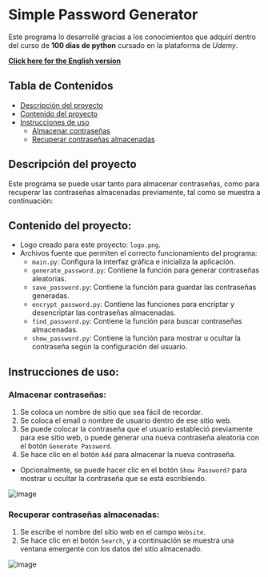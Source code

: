# Simple Password Generator

Este programa lo desarrollé gracias a los conocimientos que adquirí dentro del curso de **100 días de python** cursado en la plataforma de *Udemy*.

[**Click here for the English version**](https://github.com/carlos-calderon-cabezas/password-generator/blob/main/README_EN.md)

## Tabla de Contenidos

- [Descripción del proyecto](#descripción-del-proyecto)
- [Contenido del proyecto](#contenido-del-proyecto)
- [Instrucciones de uso](#instrucciones-de-uso)
  - [Almacenar contraseñas](#almacenar-contraseñas)
  - [Recuperar contraseñas almacenadas](#recuperar-contraseñas-almacenadas)

## Descripción del proyecto

Este programa se puede usar tanto para almacenar contraseñas, como para recuperar las contraseñas almacenadas previamente, tal como se muestra a continuación:

## Contenido del proyecto:

- Logo creado para este proyecto: `logo.png`.
- Archivos fuente que permiten el correcto funcionamiento del programa:
   - `main.py`: Configura la interfaz gráfica e inicializa la aplicación.
   - `generate_password.py`: Contiene la función para generar contraseñas aleatorias.
   - `save_password.py`: Contiene la función para guardar las contraseñas generadas.
   - `encrypt_password.py`: Contiene las funciones para encriptar y desencriptar las contraseñas almacenadas.
   - `find_password.py`: Contiene la función para buscar contraseñas almacenadas.
   - `show_password.py`: Contiene la función para mostrar u ocultar la contraseña según la configuración del usuario.

## Instrucciones de uso:

### Almacenar contraseñas:
1. Se coloca un nombre de sitio que sea fácil de recordar.
2. Se coloca el email o nombre de usuario dentro de ese sitio web.
3. Se puede colocar la contraseña que el usuario estableció previamente para ese sitio web, o puede generar una nueva contraseña aleatoria con el botón `Generate Password`.
4. Se hace clic en el botón `Add` para almacenar la nueva contraseña.

- Opcionalmente, se puede hacer clic en el botón `Show Password?` para mostrar u ocultar la contraseña que se está escribiendo.

![image](https://github.com/user-attachments/assets/e3eb42d6-7ab9-4811-ab7b-45407df4c74a)

### Recuperar contraseñas almacenadas:
1. Se escribe el nombre del sitio web en el campo `Website`.
2. Se hace clic en el botón `Search`, y a continuación se muestra una ventana emergente con los datos del sitio almacenado.

![image](https://github.com/user-attachments/assets/5a8ee9ff-9cc8-4157-a052-249928a3b1c8)
